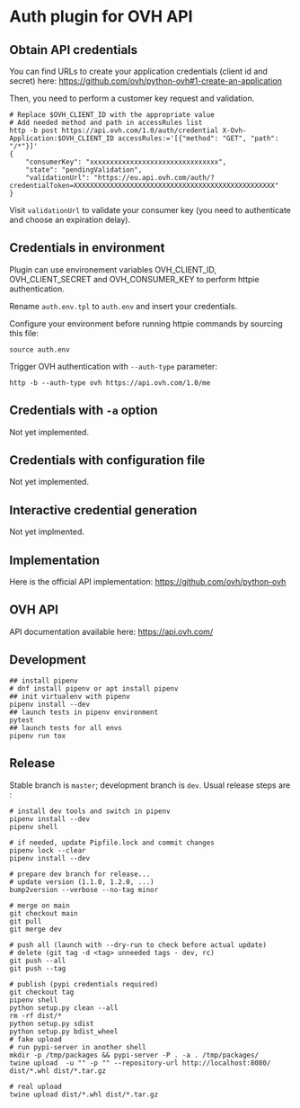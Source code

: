 # Auth plugin for OVH API

## Obtain API credentials

You can find URLs to create your application credentials
(client id and secret) here:
https://github.com/ovh/python-ovh#1-create-an-application

Then, you need to perform a customer key request and validation.

```
# Replace $OVH_CLIENT_ID with the appropriate value
# Add needed method and path in accessRules list
http -b post https://api.ovh.com/1.0/auth/credential X-Ovh-Application:$OVH_CLIENT_ID accessRules:='[{"method": "GET", "path": "/*"}]'
{
    "consumerKey": "xxxxxxxxxxxxxxxxxxxxxxxxxxxxxxxx",
    "state": "pendingValidation",
    "validationUrl": "https://eu.api.ovh.com/auth/?credentialToken=XXXXXXXXXXXXXXXXXXXXXXXXXXXXXXXXXXXXXXXXXXXXXXXXXX"
}
```

Visit ``validationUrl`` to validate your consumer key (you need to authenticate
and choose an expiration delay).


## Credentials in environment

Plugin can use environement variables OVH\_CLIENT\_ID,
OVH\_CLIENT\_SECRET and OVH\_CONSUMER\_KEY to perform httpie authentication.

Rename ``auth.env.tpl`` to ``auth.env`` and insert your credentials.

Configure your environment before running httpie commands by sourcing this file:

```
source auth.env
```

Trigger OVH authentication with ``--auth-type`` parameter:

```
http -b --auth-type ovh https://api.ovh.com/1.0/me
```


## Credentials with ``-a`` option

Not yet implemented.


## Credentials with configuration file

Not yet implemented.


## Interactive credential generation

Not yet implmented.


## Implementation

Here is the official API implementation: https://github.com/ovh/python-ovh


## OVH API

API documentation available here: https://api.ovh.com/


## Development

```
## install pipenv
# dnf install pipenv or apt install pipenv
## init virtualenv with pipenv
pipenv install --dev
## launch tests in pipenv environment
pytest
## launch tests for all envs
pipenv run tox
```

## Release

Stable branch is `master`; development branch is `dev`. Usual release steps are :

```
# install dev tools and switch in pipenv
pipenv install --dev
pipenv shell

# if needed, update Pipfile.lock and commit changes
pipenv lock --clear
pipenv install --dev

# prepare dev branch for release...
# update version (1.1.0, 1.2.0, ...)
bump2version --verbose --no-tag minor

# merge on main
git checkout main
git pull
git merge dev

# push all (launch with --dry-run to check before actual update)
# delete (git tag -d <tag> unneeded tags - dev, rc)
git push --all
git push --tag

# publish (pypi credentials required)
git checkout tag
pipenv shell
python setup.py clean --all
rm -rf dist/*
python setup.py sdist
python setup.py bdist_wheel
# fake upload
# run pypi-server in another shell
mkdir -p /tmp/packages && pypi-server -P . -a . /tmp/packages/
twine upload  -u "" -p "" --repository-url http://localhost:8080/ dist/*.whl dist/*.tar.gz

# real upload
twine upload dist/*.whl dist/*.tar.gz
```

